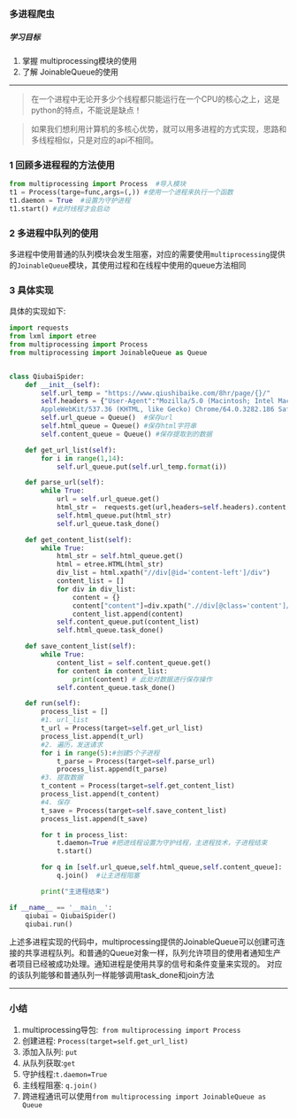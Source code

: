 ### 多进程爬虫

##### 学习目标
1. 掌握 multiprocessing模块的使用
2. 了解 JoinableQueue的使用

---------------

> 在一个进程中无论开多少个线程都只能运行在一个CPU的核心之上，这是python的特点，不能说是缺点！

> 如果我们想利用计算机的多核心优势，就可以用多进程的方式实现，思路和多线程相似，只是对应的api不相同。

### 1 回顾多进程程的方法使用
```python
from multiprocessing import Process  #导入模块
t1 = Process(targe=func,args=(,)) #使用一个进程来执行一个函数
t1.daemon = True  #设置为守护进程
t1.start() #此时线程才会启动
```
### 2 多进程中队列的使用
多进程中使用普通的队列模块会发生阻塞，对应的需要使用`multiprocessing`提供的`JoinableQueue`模块，其使用过程和在线程中使用的queue方法相同

### 3 具体实现 
具体的实现如下:

```python
import requests
from lxml import etree
from multiprocessing import Process
from multiprocessing import JoinableQueue as Queue


class QiubaiSpider:
    def __init__(self):
        self.url_temp = "https://www.qiushibaike.com/8hr/page/{}/"
        self.headers = {"User-Agent":"Mozilla/5.0 (Macintosh; Intel Mac OS X 10_13_3) \
        AppleWebKit/537.36 (KHTML, like Gecko) Chrome/64.0.3282.186 Safari/537.36"}
        self.url_queue = Queue()  #保存url
        self.html_queue = Queue() #保存html字符串
        self.content_queue = Queue() #保存提取到的数据

    def get_url_list(self):
        for i in range(1,14):
            self.url_queue.put(self.url_temp.format(i))

    def parse_url(self):
        while True:
            url = self.url_queue.get()
            html_str =  requests.get(url,headers=self.headers).content.decode()
            self.html_queue.put(html_str)
            self.url_queue.task_done()

    def get_content_list(self):
        while True:
            html_str = self.html_queue.get()
            html = etree.HTML(html_str)
            div_list = html.xpath("//div[@id='content-left']/div")
            content_list = []
            for div in div_list:
                content = {}
                content["content"]=div.xpath(".//div[@class='content']/span/text()")
                content_list.append(content)
            self.content_queue.put(content_list)
            self.html_queue.task_done()

    def save_content_list(self):
        while True:
            content_list = self.content_queue.get()
            for content in content_list:
                print(content) # 此处对数据进行保存操作
            self.content_queue.task_done()

    def run(self):
        process_list = []
        #1. url_list
        t_url = Process(target=self.get_url_list)
        process_list.append(t_url)
        #2. 遍历，发送请求
        for i in range(5):#创建5个子进程
            t_parse = Process(target=self.parse_url)
            process_list.append(t_parse)
        #3. 提取数据
        t_content = Process(target=self.get_content_list)
        process_list.append(t_content)
        #4. 保存
        t_save = Process(target=self.save_content_list)
        process_list.append(t_save)

        for t in process_list:
            t.daemon=True #把进线程设置为守护线程，主进程技术，子进程结束
            t.start()

        for q in [self.url_queue,self.html_queue,self.content_queue]:
            q.join()  #让主进程阻塞

        print("主进程结束")

if __name__ == '__main__':
    qiubai = QiubaiSpider()
    qiubai.run()
```

上述多进程实现的代码中，multiprocessing提供的JoinableQueue可以创建可连接的共享进程队列。和普通的Queue对象一样，队列允许项目的使用者通知生产者项目已经被成功处理。通知进程是使用共享的信号和条件变量来实现的。 对应的该队列能够和普通队列一样能够调用task_done和join方法

---------------

### 小结
1. multiprocessing导包:` from multiprocessing import Process`
2. 创建进程: `Process(target=self.get_url_list)`
3. 添加入队列: `put`
4. 从队列获取:`get`
5. 守护线程:`t.daemon=True`
6. 主线程阻塞: `q.join()`
7. 跨进程通讯可以使用`from multiprocessing import JoinableQueue as Queue`


